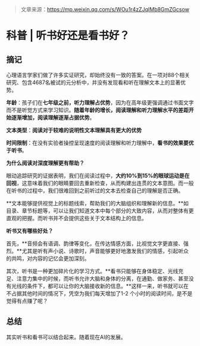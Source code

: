 > 文章来源：https://mp.weixin.qq.com/s/WOu1r4zZJqIMb8GmZGcsow

# 科普 | 听书好还是看书好？

## 摘记

心理语言学家们做了许多实证研究，却始终没有一致的答案。在一项对88个相关研究、包含4687名被试的元分析中，并没有发现看和听在理解文本上的显著优势。

**年龄**：孩子们在**七年级之前，听力理解占优势**，因为在高年级更强调通过书面文字而不是听觉方式来学习知识。**随着年龄的增长，阅读理解和听力理解水平的差距开始逐渐增加，阅读理解逐渐占据优势**。

**文本类型**：**阅读对于较难的说明性文本理解具有更大的优势**

**时间限制**：在没有实验者操控呈现速度的阅读理解和听力理解中，**看书的效果要优于听书**。



**为什么阅读对深度理解更有帮助？**

眼动追踪研究的证据表明，我们在阅读过程中，**大约10%到15%的眼球运动是在回视**，这意味着我们的眼睛要回去重新检查，从而构建出连贯的文本意图。而一般在听书的过程中，我们很难回到之前听过的文本去检查自己的理解是否正确。

**文本能够提供视觉上的标题线索，帮助我们的大脑组织和理解新的信息。**如目录、章节标题等，可以让我们知道文本中每个部分的大致内容，从而对整体有更直观的把握。而听书并不会提供这些关于文本结构上的信息。



**听书又有哪些好处？**

首先，**音频会有语调、韵律等变化，在传达情感方面，比视觉文字更直接、强烈。**尤其是听有声小说、诗歌时，声音能够更好地激发我们的情感，引起听众的共鸣，对内容的记忆会更加深刻。

其次，听书是一种更加碎片化的学习方式。**看书只能够在身体稳定、光线充足、注意力集中的时候，而听书允许大脑和身体的分离，在通勤、做家务、甚至没有光线的条件下，都可以让你的大脑接收新的信息。**这样一来，听书就可以在不占据其他时间的情况下，凭空为我们每天增加了1-2 个小时的阅读时间，是不是觉得有点赚了呢？



## 总结

其实听书和看书可以结合起来。随着现在AI的发展。
